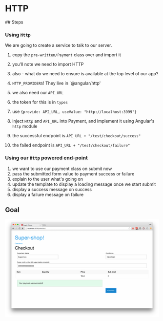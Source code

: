 # HTTP

## Steps

### Using `Http`

We are going to create a service to talk to our server.

1. copy the `pre-written/Payment` class over and import it
1. you'll note we need to import HTTP
1. also - what do we need to ensure is available at the top level of our app?
  1. `HTTP_PROVIDERS`! They live in `@angular/http'
1. we also need our `API_URL`
  1. the token for this is in `types`
  1. use `{provide: API_URL, useValue: "http://localhost:3999"}`
1. inject `Http` and `API_URL` into Payment, and implement it using Angular's `http` module

  1. the successful endpoint is `API_URL + "/test/checkout/success"`
  1. the failed endpoint is `API_URL + "/test/checkout/failure"`

### Using our `Http` powered end-point

1. we want to use our payment class on submit now
1. pass the submitted form value to payment success or failure
1. explain to the user what's going on
  1. update the template to display a loading message once we start submit
  1. display a success message on success
  1. display a failure message on failure

## Goal

![goal](http.png)

